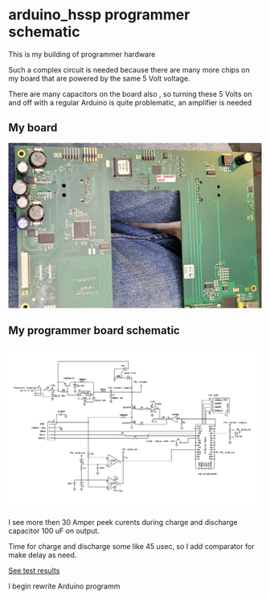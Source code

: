 # arduino_hssp programmer schematic

This is  my building of programmer hardware 

Such a complex circuit is needed because there are many more chips on my board that are powered by the same 5 Volt voltage. 

There are  many capacitors on the board also , so turning these 5 Volts on and off with a regular Arduino is quite problematic, an amplifier is needed


## My board

![](./my%20target%20board.jpg)

## My programmer board schematic

![](./programmer_V2.jpg)

I see more then 30 Amper peek curents during charge and discharge capacitor 100 uF on output.

Time for charge and discharge some like 45 usec, so I add comparator for make delay as need.

[See test results](./schematic/test_result/README.md)

I begin rewrite Arduino programm 